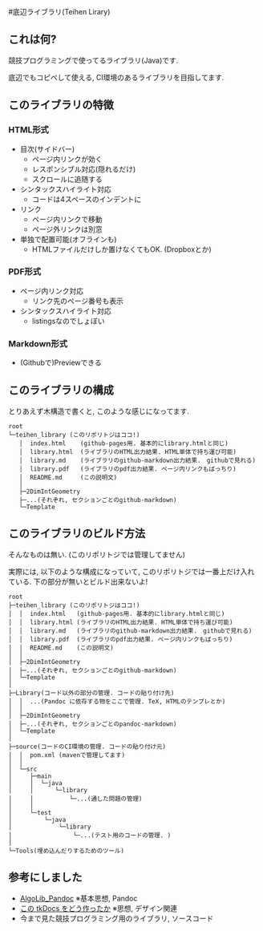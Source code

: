 #底辺ライブラリ(Teihen Lirary)

## これは何?
競技プログラミングで使ってるライブラリ(Java)です.

底辺でもコピペして使える, CI環境のあるライブラリを目指してます.

## このライブラリの特徴
### HTML形式
+ 目次(サイドバー)
  + ページ内リンクが効く
  + レスポンシブル対応(隠れるだけ)
  + スクロールに追随する
+ シンタックスハイライト対応
  + コードは4スペースのインデントに
+ リンク
  + ページ内リンクで移動
  + ページ外リンクは別窓
+ 単独で配置可能(オフラインも)
  + HTMLファイルだけしか置けなくてもOK. (Dropboxとか)

### PDF形式
+ ページ内リンク対応
  + リンク先のページ番号も表示
+ シンタックスハイライト対応
  + listingsなのでしょぼい

### Markdown形式
+ (Githubで)Previewできる

## このライブラリの構成
とりあえず木構造で書くと, このような感じになってます.
```Shell
root
└─teihen_library (このリポリトジはココ!)
   │  index.html    (github-pages用. 基本的にlibrary.htmlと同じ)
   │  library.html  (ライブラリのHTML出力結果. HTML単体で持ち運び可能)
   │  library.md    (ライブラリのgithub-markdown出力結果.　githubで見れる)
   │  library.pdf   (ライブラリのpdf出力結果. ページ内リンクもばっちり)
   │  README.md     (この説明文)
   │
   ├─2DimIntGeometry
   ├─...(それぞれ, セクションごとのgithub-markdown)
   └─Template
```

## このライブラリのビルド方法
そんなものは無い. (このリポリトジでは管理してません)

実際には, 以下のような構成になっていて, このリポリトジでは一番上だけ入れている.
下の部分が無いとビルド出来ないよ!

```Shell
root
├─teihen_library (このリポリトジはココ!)
│  │  index.html   (github-pages用. 基本的にlibrary.htmlと同じ)
│  │  library.html (ライブラリのHTML出力結果. HTML単体で持ち運び可能)
│  │  library.md   (ライブラリのgithub-markdown出力結果.　githubで見れる)
│  │  library.pdf  (ライブラリのpdf出力結果. ページ内リンクもばっちり)
│  │  README.md    (この説明文)
│  │  
│  ├─2DimIntGeometry
│  ├─...(それぞれ, セクションごとのgithub-markdown)
│  └─Template
│          
├─Library(コード以外の部分の管理. コードの貼り付け先)
│  │  ...(Pandoc に依存する物をここで管理. TeX, HTMLのテンプレとか)
│  │  
│  ├─2DimIntGeometry
│  ├─...(それぞれ, セクションごとのpandoc-markdown)
│  └─Template
│              
├─source(コードのCI環境の管理. コードの貼り付け元)
│  │  pom.xml (mavenで管理してます)
│  │  
│  └─src
│     ├─main
│     │  └─java
│     │      └─library
│     │          └─...(通した問題の管理)
│     │                          
│     └─test
│         └─java
│             └─library
│                 └─...(テスト用のコードの管理. )
│                      
└─Tools(埋め込んだりするためのツール)
```

## 参考にしました
+ [AlgoLib_Pandoc](https://github.com/tomoki/AlgoLib_Pandoc) ※基本思想, Pandoc
+ [この tkDocs をどう作ったか](http://docs.tatsuya-koyama.com/dev-log/how-to-make-tkdocs/) ※思想, デザイン関連
+ 今まで見た競技プログラミング用のライブラリ, ソースコード
